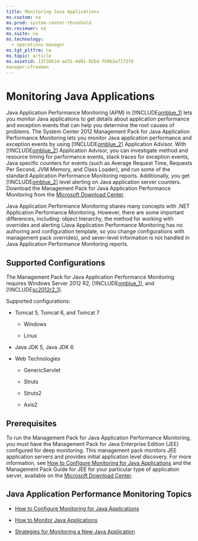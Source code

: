 ```yaml
---
title: Monitoring Java Applications
ms.custom: na
ms.prod: system-center-threshold
ms.reviewer: na
ms.suite: na
ms.technology: 
  - operations-manager
ms.tgt_pltfrm: na
ms.topic: article
ms.assetid: 13f2661d-ad31-4d01-92b4-fb9b2e7173f8
manager:cfreeman
---
```

# Monitoring Java Applications
Java Application Performance Monitoring \(APM\) in [!INCLUDE[omblue_1](../../om/manage/includes/omblue_1_md.md)] lets you monitor Java applications to get details about application performance and exception events that can help you determine the root causes of problems. The System Center 2012 Management Pack for Java Application Performance Monitoring lets you monitor Java application performance and exception events by using [!INCLUDE[omblue_2](../../om/manage/includes/omblue_2_md.md)] Application Advisor. With [!INCLUDE[omblue_2](../../om/manage/includes/omblue_2_md.md)] Application Advisor, you can investigate method and resource timing for performance events, stack traces for exception events, Java specific counters for events \(such as Average Request Time, Requests Per Second, JVM Memory, and Class Loader\), and run some of the standard Application Performance Monitoring reports. Additionally, you get [!INCLUDE[omblue_2](../../om/manage/includes/omblue_2_md.md)] level alerting on Java application server counters. Download the Management Pack for Java Application Performance Monitoring from the [Microsoft Download Center](http://go.microsoft.com/fwlink/?LinkId=313918).  
  
Java Application Performance Monitoring shares many concepts with .NET Application Performance Monitoring. However, there are some important differences, including: object hierarchy, the method for working with overrides and alerting \(Java Application Performance Monitoring has no authoring and configuration template, so you change configurations with management pack overrides\), and sever\-level information is not handled in Java Application Performance Monitoring reports.  
  
## Supported Configurations  
The Management Pack for Java Application Performance Monitoring requires Windows Server 2012 R2, [!INCLUDE[omblue_1](../../om/manage/includes/omblue_1_md.md)], and [!INCLUDE[sc2012r2_1](../../om/manage/includes/sc2012r2_1_md.md)].  
  
Supported configurations:  
  
-   Tomcat 5, Tomcat 6, and Tomcat 7  
  
    -   Windows  
  
    -   Linux  
  
-   Java JDK 5, Java JDK 6  
  
-   Web Technologies  
  
    -   GenericServlet  
  
    -   Struts  
  
    -   Struts2  
  
    -   Axis2  
  
## Prerequisites  
To run the Management Pack for Java Application Performance Monitoring, you must have the Management Pack for Java Enterprise Edition \(JEE\) configured for deep monitoring. This management pack monitors JEE application servers and provides initial application level discovery. For more information, see [How to Configure Monitoring for Java Applications](../../om/manage/How-to-Configure-Monitoring-for-Java-Applications.md) and the Management Pack Guide for JEE for your particular type of application server, available on the [Microsoft Download Center](http://go.microsoft.com/fwlink/?LinkId=325020).  
  
## Java Application Performance Monitoring Topics  
  
-   [How to Configure Monitoring for Java Applications](../../om/manage/How-to-Configure-Monitoring-for-Java-Applications.md)  
  
-   [How to Monitor Java Applications](../../om/manage/How-to-Monitor-Java-Applications.md)  
  
-   [Strategies for Monitoring a New Java Application](../../om/manage/Strategies-for-Monitoring-a-New-Java-Application.md)  
  
